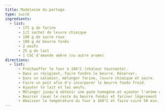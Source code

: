 ```yaml
---
title: Madeleine du partage
type: sucré
ingredients:
  - list:
      - 175 g de farine
      - 1/2 sachet de levure chimique
      - 100 g de sucre roux
      - 100 g de beurre fondu
      - 2 oeufs
      - 25 g de lait
      - 1 CàC d'amande amère (ou autre arome)
directions:
  - list:
      - Préchauffer le four à 180°C (chaleur tournante).
      - Dans un récipient, faire fondre le beurre. Réserver.
      - Dans un saladier, mélanger farine, levure chimique et sucre.
      - Faire un puit afin d'y incorporer le beurre fondu froid.
      - Ajouter le lait et les oeufs.
      - Mélanger jusqu'à obtenir une pate homogène et ajouter l'arôme d'amande amère.
      - Beurrer (avec le reste du beurre fondu) et fariner légerement le moule à madeleine du partage.
      - Abaisser la température du four à 160°C et faire cuire 50 min.
---
```

